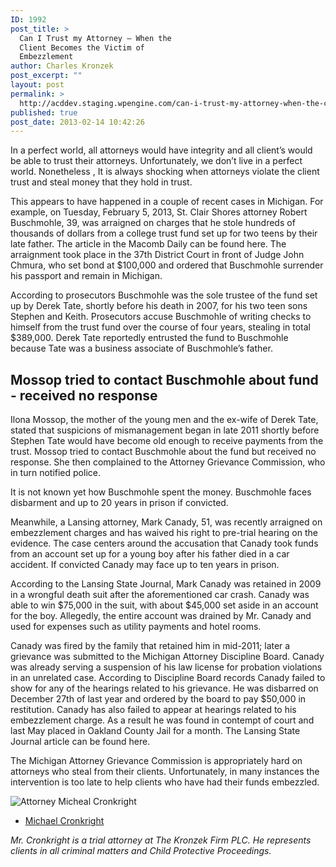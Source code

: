 ```yaml
---
ID: 1992
post_title: >
  Can I Trust my Attorney – When the
  Client Becomes the Victim of
  Embezzlement
author: Charles Kronzek
post_excerpt: ""
layout: post
permalink: >
  http://acddev.staging.wpengine.com/can-i-trust-my-attorney-when-the-client-becomes-the-victim-of-embezzlement.html
published: true
post_date: 2013-02-14 10:42:26
---
```

In a perfect world, all attorneys would have integrity and all client’s would be able to trust their attorneys.  Unfortunately, we don’t live in a perfect world.  Nonetheless , It is always shocking when attorneys violate the client trust and steal money that they hold in trust.

This appears to have happened in a couple of recent cases in Michigan.  For example, on Tuesday, February 5, 2013, St. Clair Shores attorney Robert Buschmohle, 39, was arraigned on charges that he stole hundreds of thousands of dollars from a college trust fund set up for two teens by their late father. The article in the Macomb Daily can be found here. The arraignment took place in the 37th District Court in front of Judge John Chmura, who set bond at $100,000 and ordered that Buschmohle surrender his passport and remain in Michigan.
 
According to prosecutors Buschmohle was the sole trustee of the fund set up by Derek Tate, shortly before his death in 2007, for his two teen sons Stephen and Keith. Prosecutors accuse Buschmohle of writing checks to himself from the trust fund over the course of four years, stealing in total $389,000. Derek Tate reportedly entrusted the fund to Buschmohle because Tate was a business associate of Buschmohle’s father.
 

<h2>Mossop tried to contact Buschmohle about fund - received no response</h2>

Ilona Mossop, the mother of the young men and the ex-wife of Derek Tate, stated that suspicions of mismanagement began in late 2011 shortly before Stephen Tate would have become old enough to receive payments from the trust. Mossop tried to contact Buschmohle about the fund but received no response.  She then complained to the Attorney Grievance Commission, who in turn notified police.
 
It is not known yet how Buschmohle spent the money.  Buschmohle faces disbarment and up to 20 years in prison if convicted.

Meanwhile, a Lansing attorney, Mark Canady, 51, was recently arraigned on embezzlement charges and has waived his right to pre-trial hearing on the evidence. The case centers around the accusation that Canady took funds from an account set up for a young boy after his father died in a car accident. If convicted Canady may face up to ten years in prison.

According to the Lansing State Journal, Mark Canady was retained in 2009 in a wrongful death suit after the aforementioned car crash. Canady was able to win $75,000 in the suit, with about $45,000 set aside in an account for the boy. Allegedly, the entire account was drained by Mr. Canady and used for expenses such as utility payments and hotel rooms.

Canady was fired by the family that retained him in mid-2011; later a grievance was submitted to the Michigan Attorney Discipline Board. Canady was already serving a suspension of his law license for probation violations in an unrelated case. According to Discipline Board records Canady failed to show for any of the hearings related to his grievance. He was disbarred on December 27th of last year and ordered by the board to pay $50,000 in restitution. Canady has also failed to appear at hearings related to his embezzlement charge. As a result he was found in contempt of court and last May placed in Oakland County Jail for a month.  The Lansing State Journal article can be found here.

The Michigan Attorney Grievance Commission is appropriately hard on attorneys who steal from their clients.  Unfortunately, in many instances the intervention is too late to help clients who have had their funds embezzled.

<img src="http://acddev.staging.wpengine.com/images/Cronkright.png" alt="Attorney Micheal Cronkright" />

- <a href="http://acddev.staging.wpengine.com/Trial-Attorneys.html#1">Michael Cronkright</a>

<em>Mr. Cronkright is a trial attorney at The Kronzek Firm PLC. He represents clients in all criminal matters and Child Protective Proceedings.</em>